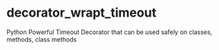 # decorator_wrapt_timeout
Python Powerful Timeout Decorator that can be used safely on classes, methods, class methods
